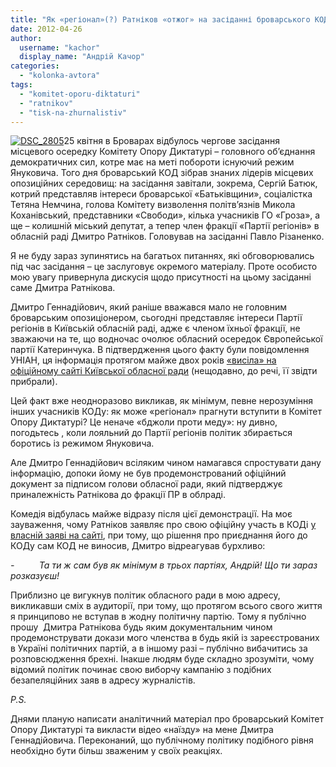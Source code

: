 ```yaml
---
title: "Як «регіонал»(?) Ратніков «отжог» на засіданні броварського КОДу"
date: 2012-04-26
author: 
  username: "kachor"
  display_name: "Андрій Качор"
categories: 
  - "kolonka-avtora"
tags: 
  - "komitet-oporu-diktaturi"
  - "ratnikov"
  - "tisk-na-zhurnalistiv"
---
```


[![](https://mpz.brovary.org/wp-content/uploads/2012/04/DSC_2805.jpg "DSC_2805")](https://mpz.brovary.org/wp-content/uploads/2012/04/DSC_2805.jpg)25 квітня в Броварах відбулось чергове засідання місцевого осередку Комітету Опору Диктатурі – головного об’єднання демократичних сил, котре має на меті побороти існуючий режим Януковича. Того дня броварський КОД зібрав знаних лідерів місцевих опозиційних середовищ: на засідання завітали, зокрема, Сергій Батюк, котрий представляв інтереси броварської «Батьківщини», соціалістка Тетяна Немчина, голова Комітету визволення політв’язнів Микола Коханівський, представники «Свободи», кілька учасників ГО «Гроза», а ще – колишній міський депутат, а тепер член фракції «Партії регіонів» в обласній раді Дмитро Ратніков. Головував на засіданні Павло Різаненко.

Я не буду зараз зупинятись на багатьох питаннях, які обговорювались під час засідання – це заслуговує окремого матеріалу. Проте особисто мою увагу привернула дискусія щодо присутності на цьому засіданні саме Дмитра Ратнікова.

Дмитро Геннадійович, який раніше вважався мало не головним броварським опозиціонером, сьогодні представляє інтереси Партії регіонів в Київській обласній раді, адже є членом їхньої фракції, не зважаючи на те, що водночас очолює обласний осередок Європейської партії Катеринчука. В підтвердження цього факту були повідомлення УНІАН, ця інформація протягом майже двох років [«висіла» на офіційному сайті Київської обласної ради](http://webcache.googleusercontent.com/search?q=cache:M-2qqxX1KLcJ:kor.gov.ua/node/301+&cd=3&hl=uk&ct=clnk&gl=ua) (нещодавно, до речі, її звідти прибрали).

Цей факт вже неодноразово викликав, як мінімум, певне нерозуміння інших учасників КОДу: як може «регіонал» прагнути вступити в Комітет Опору Диктатурі? Це неначе «бджоли проти меду»: ну дивно, погодьтесь , коли лояльний до Партії регіонів політик збирається боротись із режимом Януковича.

Але Дмитро Геннадійович всіляким чином намагався спростувати дану інформацію, допоки йому не був продемонстрований офіційний документ за підписом голови обласної ради, який підтверджує приналежність Ратнікова до фракції ПР в облраді.

Комедія відбулась майже відразу після цієї демонстрації. На моє зауваження, чому Ратніков заявляє про свою офіційну участь в КОДі [у власній заяві на сайті](http://ratnikov.com.ua/bodynews/380.htm), при тому, що рішення про приєднання його до КОДу сам КОД не виносив, Дмитро відреагував бурхливо:

_\-          Та ти ж сам був як мінімум в трьох партіях, Андрій! Що ти зараз розказуєш!_

Приблизно це вигукнув політик обласного ради в мою адресу, викликавши сміх в аудиторії, при тому, що протягом всього свого життя я принципово не вступав в жодну політичну партію. Тому я публічно прошу  Дмитра Ратнікова будь яким документальним чином продемонструвати докази мого членства в будь якій із зареєстрованих в Україні політичних партій, а в іншому разі – публічно вибачитись за розповсюдження брехні. Інакше людям буде складно зрозуміти, чому відомий політик починає свою виборчу кампанію з подібних безапеляційних заяв в адресу журналістів.

_P.S._

Днями планую написати аналітичний матеріал про броварський Комітет Опору Диктатурі та викласти відео «наїзду» на мене Дмитра Геннадійовича. Переконаний, що публічному політику подібного рівня необхідно бути більш зваженим у своїх реакціях.
